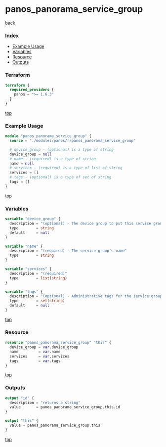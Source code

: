 # panos_panorama_service_group

[back](../panos.md)

### Index

- [Example Usage](#example-usage)
- [Variables](#variables)
- [Resource](#resource)
- [Outputs](#outputs)

### Terraform

```terraform
terraform {
  required_providers {
    panos = ">= 1.6.3"
  }
}
```

[top](#index)

### Example Usage

```terraform
module "panos_panorama_service_group" {
  source = "./modules/panos/r/panos_panorama_service_group"

  # device_group - (optional) is a type of string
  device_group = null
  # name - (required) is a type of string
  name = null
  # services - (required) is a type of list of string
  services = []
  # tags - (optional) is a type of set of string
  tags = []
}
```

[top](#index)

### Variables

```terraform
variable "device_group" {
  description = "(optional) - The device group to put this service group in"
  type        = string
  default     = null
}

variable "name" {
  description = "(required) - The service group's name"
  type        = string
}

variable "services" {
  description = "(required)"
  type        = list(string)
}

variable "tags" {
  description = "(optional) - Administrative tags for the service group"
  type        = set(string)
  default     = null
}
```

[top](#index)

### Resource

```terraform
resource "panos_panorama_service_group" "this" {
  device_group = var.device_group
  name         = var.name
  services     = var.services
  tags         = var.tags
}
```

[top](#index)

### Outputs

```terraform
output "id" {
  description = "returns a string"
  value       = panos_panorama_service_group.this.id
}

output "this" {
  value = panos_panorama_service_group.this
}
```

[top](#index)